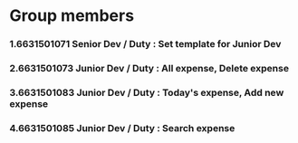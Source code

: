 # Group members
### 1.6631501071 Senior Dev / Duty : Set template for Junior Dev
### 2.6631501073 Junior Dev / Duty : All expense, Delete expense
### 3.6631501083 Junior Dev / Duty : Today's expense, Add new expense
### 4.6631501085 Junior Dev / Duty : Search expense